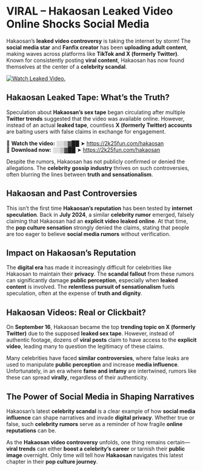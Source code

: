 # VIRAL – Hakaosan Leaked Video Online Shocks Social Media 

Hakaosan’s **leaked video controversy** is taking the internet by storm! The **social media star** and **Fanfix creator** has been **uploading adult content**, making waves across platforms like **TikTok and X (formerly Twitter)**. Known for consistently posting **viral content**, Hakaosan has now found themselves at the center of a **celebrity scandal**.  

[![Watch Leaked Video.](https://miro.medium.com/v2/resize:fit:828/format:webp/1*cilzJN44JGOrTw9NJCrNHA.gif "Watch Leaked Video")](https://2k25fun.com/hakaosan)

## **Hakaosan Leaked Tape: What’s the Truth?**  
Speculation about **Hakaosan’s sex tape** began circulating after multiple **Twitter trends** suggested that the video was available online. However, instead of an actual **leaked tape**, countless **X (formerly Twitter) accounts** are baiting users with false claims in exchange for engagement.  

🔹 **Watch the video:** ░░▒▓██ ➤ https://2k25fun.com/hakaosan  
🔹 **Download now:** ░░▒▓██ ➤ https://2k25fun.com/hakaosan  

Despite the rumors, Hakaosan has not publicly confirmed or denied the allegations. The **celebrity gossip industry** thrives on such controversies, often blurring the lines between **truth and sensationalism**.  

## **Hakaosan and Past Controversies**  
This isn’t the first time **Hakaosan’s reputation** has been tested by **internet speculation**. Back in **July 2024**, a similar **celebrity rumor** emerged, falsely claiming that Hakaosan had an **explicit video leaked online**. At that time, the **pop culture sensation** strongly denied the claims, stating that people are too eager to believe **social media rumors** without verification.  

## **Impact on Hakaosan’s Reputation**  
The **digital era** has made it increasingly difficult for celebrities like Hakaosan to maintain their **privacy**. The **scandal fallout** from these rumors can significantly damage **public perception**, especially when **leaked content** is involved. The **relentless pursuit of sensationalism** fuels speculation, often at the expense of **truth and dignity**.  

## **Hakaosan Videos: Real or Clickbait?**  
On **September 16**, Hakaosan became the top **trending topic on X (formerly Twitter)** due to the supposed **leaked sex tape**. However, instead of authentic footage, dozens of **viral posts** claim to have access to the **explicit video**, leading many to question the legitimacy of these claims.  

Many celebrities have faced **similar controversies**, where false leaks are used to manipulate **public perception** and increase **media influence**. Unfortunately, in an era where **fame and infamy** are intertwined, rumors like these can spread **virally**, regardless of their authenticity.  

## **The Power of Social Media in Shaping Narratives**  
Hakaosan’s latest **celebrity scandal** is a clear example of how **social media influence** can shape narratives and invade **digital privacy**. Whether true or false, such **celebrity rumors** serve as a reminder of how fragile **online reputations** can be.  

As the **Hakaosan video controversy** unfolds, one thing remains certain—**viral trends** can either **boost a celebrity’s career** or tarnish their **public image** overnight. Only time will tell how **Hakaosan** navigates this latest chapter in their **pop culture journey**. 